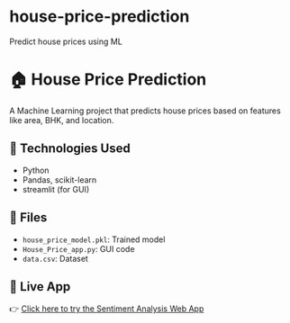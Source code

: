 

# house-price-prediction
Predict house prices using ML
# 🏠 House Price Prediction

A Machine Learning project that predicts house prices based on features like area, BHK, and location.

## 🔧 Technologies Used
- Python
- Pandas, scikit-learn
- streamlit (for GUI)

## 📂 Files
- `house_price_model.pkl`: Trained model
- `House_Price_app.py`: GUI code
- `data.csv`: Dataset
## 🔗 Live App

👉 [Click here to try the Sentiment Analysis Web App](http://192.168.66.172:8501)
